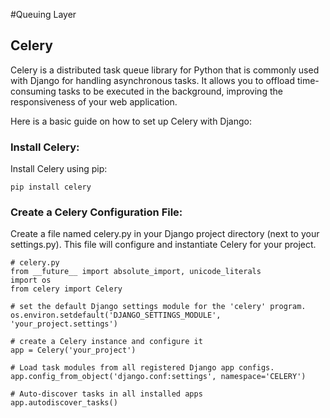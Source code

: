#Queuing Layer

## Celery

<p>
Celery is a distributed task queue library for Python that is commonly used with Django for handling asynchronous tasks. It allows you to offload time-consuming tasks to be executed in the background, improving the responsiveness of your web application.

Here is a basic guide on how to set up Celery with Django:
</p>

### Install Celery:
<p>
Install Celery using pip:
</p>

```
pip install celery
```

### Create a Celery Configuration File:

<p>
Create a file named celery.py in your Django project directory (next to your settings.py). This file will configure and instantiate Celery for your project.

</p>

```
# celery.py
from __future__ import absolute_import, unicode_literals
import os
from celery import Celery

# set the default Django settings module for the 'celery' program.
os.environ.setdefault('DJANGO_SETTINGS_MODULE', 'your_project.settings')

# create a Celery instance and configure it
app = Celery('your_project')

# Load task modules from all registered Django app configs.
app.config_from_object('django.conf:settings', namespace='CELERY')

# Auto-discover tasks in all installed apps
app.autodiscover_tasks()
```